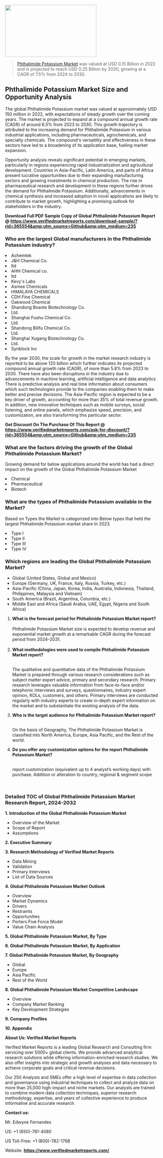 <img src="https://ffe5etoiles.com/wp-content/uploads/2024/12/MST1-300x171.png" alt="" width="300" height="171" class="alignnone size-medium wp-image-20088" /><blockquote><p><p><a href="https://www.verifiedmarketreports.com/download-sample/?rid=365554&utm_source=Github&utm_medium=235" target="_blank">Phthalimide Potassium Market</a> was valued at USD 0.15 Billion in 2022 and is projected to reach USD 0.25 Billion by 2030, growing at a CAGR of 7.5% from 2024 to 2030.</p></blockquote><p><h2>Phthalimide Potassium Market Size and Opportunity Analysis</h2> <p>The global Phthalimide Potassium market was valued at approximately USD 150 million in 2022, with expectations of steady growth over the coming years. The market is projected to expand at a compound annual growth rate (CAGR) of around 6.5% from 2023 to 2030. This growth trajectory is attributed to the increasing demand for Phthalimide Potassium in various industrial applications, including pharmaceuticals, agrochemicals, and specialty chemicals. The compound's versatility and effectiveness in these sectors have led to a broadening of its application base, fueling market expansion.</p> <p>Opportunity analysis reveals significant potential in emerging markets, particularly in regions experiencing rapid industrialization and agricultural development. Countries in Asia-Pacific, Latin America, and parts of Africa present lucrative opportunities due to their expanding manufacturing sectors and growing investments in chemical production. The rise in pharmaceutical research and development in these regions further drives the demand for Phthalimide Potassium. Additionally, advancements in chemical synthesis and increased adoption in novel applications are likely to contribute to market growth, highlighting a promising outlook for stakeholders in the industry.</p> </p><p class=""><strong>Download Full PDF Sample Copy of Global Phthalimide Potassium Report @ <a href="https://www.verifiedmarketreports.com/download-sample/?rid=365554&amp;utm_source=Github&amp;utm_medium=235" target="_blank">https://www.verifiedmarketreports.com/download-sample/?rid=365554&amp;utm_source=Github&amp;utm_medium=235</a></strong></p><h3 id="" class="">Who are the largest Global manufacturers in the Phthalimide Potassium industry?</h3><p><li>Achemtek</li><li> J&H Chemical Co.</li><li>ltd</li><li> AHH Chemical co.</li><li>ltd</li><li> Kevy's Labs</li><li> Asmee Chemicals</li><li> HIMALAYA CHEMICALS</li><li> CDH Fine Chemical</li><li> Oakwood Chemical</li><li> Shandong Boaote Biotechnology Co.</li><li> Ltd.</li><li> Shanghai Fushu Chemical Co.</li><li> Ltd.</li><li> Shandong Bilifu Chemical Co.</li><li> Ltd.</li><li> Shanghai Xugang Biotechnology Co.</li><li> Ltd.</li><li> Synblock Inc</li></p><div class=""><div class="" dir="" data-message-author-role="" data-message-id="" data-message-model-slug=""><div class=""><div class=""><div class=""><div class="" dir="" data-message-author-role="" data-message-id="" data-message-model-slug=""><div class=""><div class=""><p>By the year 2030, the scale for growth in the market research industry is reported to be above 120 billion which further indicates its projected compound annual growth rate (CAGR), of more than 5.8% from 2023 to 2030. There have also been disruptions in the industry due to advancements in machine learning, artificial intelligence and data analytics There is predictive analysis and real time information about consumers which such technologies provide to the companies enabling them to make better and precise decisions. The Asia-Pacific region is expected to be a key driver of growth, accounting for more than 35% of total revenue growth. In addition, new innovative techniques such as mobile surveys, social listening, and online panels, which emphasize speed, precision, and customization, are also transforming this particular sector.</p><p><strong>Get Discount On The Purchase Of This Report @&nbsp; <a href="https://www.verifiedmarketreports.com/ask-for-discount/?rid=365554&amp;utm_source=Github&amp;utm_medium=235" target="_blank">https://www.verifiedmarketreports.com/ask-for-discount/?rid=365554&amp;utm_source=Github&amp;utm_medium=235</a></strong></p></div></div></div></div></div></div></div></div><h3 id="" class="">What are the factors driving the growth of the Global Phthalimide Potassium Market?</h3><p id="" class="">Growing demand for below applications around the world has had a direct impact on the growth of the Global Phthalimide Potassium Market</p><p id="" class=""><li>Chemical</li><li> Pharmaceutical</li><li> Biotech</li></p><h3 id="" class="">What are the types of Phthalimide Potassium available in the Market?</h3><p id="" class="">Based on Types the Market is categorized into Below types that held the largest Phthalimide Potassium market share In 2023.</p><p id="" class=""><li>Type I</li><li> Type II</li><li> Type III</li><li> Type IV</li></p><h3 id="" class="">Which regions are leading the Global Phthalimide Potassium Market?</h3><ul><li>Global (United States, Global and Mexico)</li><li>Europe (Germany, UK, France, Italy, Russia, Turkey, etc.)</li><li>Asia-Pacific (China, Japan, Korea, India, Australia, Indonesia, Thailand, Philippines, Malaysia and Vietnam)</li><li>South America (Brazil, Argentina, Columbia, etc.)</li><li>Middle East and Africa (Saudi Arabia, UAE, Egypt, Nigeria and South Africa)</li></ul><p><ol><li><strong>What is the forecast period for Phthalimide Potassium Market report?<br /></strong><br /><span data-sheets-root="1" data-sheets-value="{&quot;1&quot;:2,&quot;2&quot;:&quot;XXXX size is expected to develop revenue and exponential market growth at a remarkable CAGR during the forecast period from 2024&ndash;2030.&quot;}" data-sheets-userformat="{&quot;2&quot;:12674,&quot;4&quot;:{&quot;1&quot;:2,&quot;2&quot;:16776960},&quot;10&quot;:2,&quot;11&quot;:0,&quot;15&quot;:&quot;Arial&quot;,&quot;16&quot;:12}">Phthalimide Potassium Market size is expected to develop revenue and exponential market growth at a remarkable CAGR during the forecast period from 2024&ndash;2031.</span><br /><br /></li><li><strong>What methodologies were used to compile Phthalimide Potassium Market report?<br /><br /></strong><p>The qualitative and quantitative data of the&nbsp;Phthalimide Potassium Market is prepared through various research considerations such as subject matter expert advice, primary and secondary research. Primary research leverages valuable information from face-to-face and/or telephonic interviews and surveys, questionnaires, industry expert opinion, KOLs, customers, and others. Primary interviews are conducted regularly with industry experts to create in-depth expert information on the market and to substantiate the existing analysis of the data.&nbsp;</p></li><li><strong>Who is the target audience for Phthalimide Potassium Market report?<br /><br /></strong><p>On the basis of Geography, The&nbsp;Phthalimide Potassium Market is classified into North America, Europe, Asia Pacific, and the Rest of the world.</p></li><li><strong>Do you offer any customization options for the report Phthalimide Potassium Market?<br /><br /></strong><p>report customization (equivalent up to 4 analyst&rsquo;s working days) with purchase. Addition or alteration to country, regional &amp; segment scope</p><p>&nbsp;</p></li></ol></p><h3 id="" class="">Detailed TOC of Global Phthalimide Potassium Market Research Report, 2024-2032</h3><p id="" class=""><strong>1. Introduction of the Global Phthalimide Potassium Market</strong></p><ul><li>Overview of the Market</li><li>Scope of Report</li><li>Assumptions</li></ul><p id="" class=""><strong>2. Executive Summary</strong></p><p id="" class=""><strong>3. Research Methodology of&nbsp;Verified Market Reports</strong></p><ul><li>Data Mining</li><li>Validation</li><li>Primary Interviews</li><li>List of Data Sources</li></ul><p id="" class=""><strong>4. Global Phthalimide Potassium Market Outlook</strong></p><ul><li>Overview</li><li>Market Dynamics</li><li>Drivers</li><li>Restraints</li><li>Opportunities</li><li>Porters Five Force Model</li><li>Value Chain Analysis</li></ul><p id="" class=""><strong>5. Global Phthalimide Potassium Market, By&nbsp;Type</strong></p><p id="" class=""><strong>6. Global Phthalimide Potassium Market, By Application</strong></p><p id="" class=""><strong>7. Global Phthalimide Potassium Market, By Geography</strong></p><ul><li>Global</li><li>Europe</li><li>Asia Pacific</li><li>Rest of the World</li></ul><p id="" class=""><strong>8. Global Phthalimide Potassium Market Competitive Landscape</strong></p><ul><li>Overview</li><li>Company Market Ranking</li><li>Key Development Strategies</li></ul><p id="" class=""><strong>9. Company Profiles</strong></p><p id="" class=""><strong>10. Appendix</strong></p><p id="" class=""><strong>About Us: Verified Market Reports</strong></p><p id="" class="">Verified Market Reports is a leading Global Research and Consulting firm servicing over 5000+ global clients. We provide advanced analytical research solutions while offering information-enriched research studies. We also offer insights into strategic and growth analyses and data necessary to achieve corporate goals and critical revenue decisions.</p><p id="" class="">Our 250 Analysts and SMEs offer a high level of expertise in data collection and governance using industrial techniques to collect and analyze data on more than 25,000 high-impact and niche markets. Our analysts are trained to combine modern data collection techniques, superior research methodology, expertise, and years of collective experience to produce informative and accurate research.</p><p id="" class=""><strong>Contact us:</strong></p><p id="" class="">Mr. Edwyne Fernandes</p><p id="" class="">US: +1 (650)-781-4080</p><p id="" class="">US Toll-Free: +1 (800)-782-1768</p><p id="" class="">Website: <a target="" data-test-app-aware-link=""><strong>https://www.verifiedmarketreports.com/</strong></a></p>
